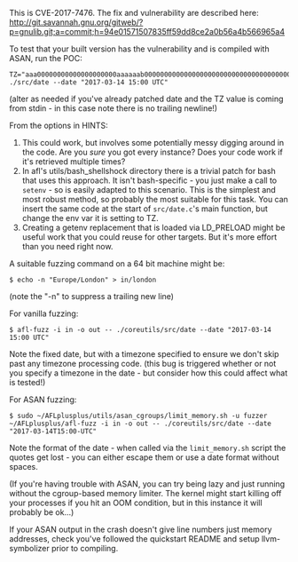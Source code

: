 This is CVE-2017-7476. The fix and vulnerability are described here:
http://git.savannah.gnu.org/gitweb/?p=gnulib.git;a=commit;h=94e01571507835ff59dd8ce2a0b56a4b566965a4

To test that your built version has the vulnerability and is compiled with ASAN, run the POC:

    TZ="aaa00000000000000000000aaaaaab00000000000000000000000000000000000000000000000000000000000000000000000000000000000000000" ./src/date --date "2017-03-14 15:00 UTC"

(alter as needed if you've already patched date and the TZ value is coming from stdin - in this case note there is no
trailing newline!)

From the options in HINTS:

1.  This could work, but involves some potentially messy digging around in the code. Are you _sure_ you got every
    instance? Does your code work if it's retrieved multiple times?
2.  In afl's utils/bash_shellshock directory there is a trivial patch for bash that uses this approach. It isn't
    bash-specific - you just make a call to `setenv` - so is easily adapted to this scenario. This is the simplest and
    most robust method, so probably the most suitable for this task. You can insert the same code at the start of
    `src/date.c`'s main function, but change the env var it is setting to TZ.
3.  Creating a getenv replacement that is loaded via LD_PRELOAD might be useful work that you could reuse for other
    targets. But it's more effort than you need right now.

A suitable fuzzing command on a 64 bit machine might be:

    $ echo -n "Europe/London" > in/london

(note the "-n" to suppress a trailing new line)

For vanilla fuzzing:

    $ afl-fuzz -i in -o out -- ./coreutils/src/date --date "2017-03-14 15:00 UTC"

Note the fixed date, but with a timezone specified to ensure we don't skip past any timezone processing code. (this bug
is triggered whether or not you specify a timezone in the date - but consider how this could affect what is tested!)

For ASAN fuzzing:

    $ sudo ~/AFLplusplus/utils/asan_cgroups/limit_memory.sh -u fuzzer ~/AFLplusplus/afl-fuzz -i in -o out -- ./coreutils/src/date --date "2017-03-14T15:00-UTC"

Note the format of the date - when called via the `limit_memory.sh` script the quotes get lost - you can either escape
them or use a date format without spaces.

(If you're having trouble with ASAN, you can try being lazy and just running without the cgroup-based memory limiter.
The kernel might start killing off your processes if you hit an OOM condition, but in this instance it will probably be
ok...)

If your ASAN output in the crash doesn't give line numbers just memory addresses, check you've followed the quickstart
README and setup llvm-symbolizer prior to compiling.
